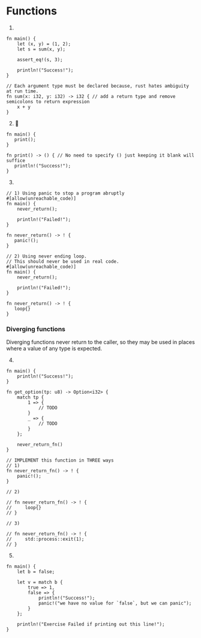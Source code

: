 # Functions
1.
```rust,editable
fn main() {
    let (x, y) = (1, 2);
    let s = sum(x, y);

    assert_eq!(s, 3);

    println!("Success!");
}

// Each argument type must be declared because, rust hates ambiguity at run time.
fn sum(x: i32, y: i32) -> i32 { // add a return type and remove semicolons to return expression
    x + y
}
```


2. 🌟
```rust,editable
fn main() {
   print();
}

fn print() -> () { // No need to specify () just keeping it blank will suffice
   println!("Success!");
}
```


3.

```rust,editable
// 1) Using panic to stop a program abruptly
#[allow(unreachable_code)]
fn main() {
    never_return();

    println!("Failed!");
}

fn never_return() -> ! {
   panic!(); 
}
```
```rust,editable
// 2) Using never ending loop.
// This should never be used in real code.
#[allow(unreachable_code)]
fn main() {
    never_return();

    println!("Failed!");
}

fn never_return() -> ! {
   loop{}
}
```

### Diverging functions 
Diverging functions never return to the caller, so they may be used in places where a value of any type is expected.

4. 
```rust,editable
fn main() {
    println!("Success!");
}

fn get_option(tp: u8) -> Option<i32> {
    match tp {
        1 => {
            // TODO
        }
        _ => {
            // TODO
        }
    };
    
    never_return_fn()
}

// IMPLEMENT this function in THREE ways
// 1)
fn never_return_fn() -> ! {
    panic!();
}

// 2)

// fn never_return_fn() -> ! {
//     loop{}
// }

// 3)

// fn never_return_fn() -> ! {
//     std::process::exit(1);
// }
```

5.
```rust,editable
fn main() {
    let b = false;

    let v = match b {
        true => 1,
        false => {
            println!("Success!");
            panic!("we have no value for `false`, but we can panic");
        }
    };

    println!("Exercise Failed if printing out this line!");
}
```
